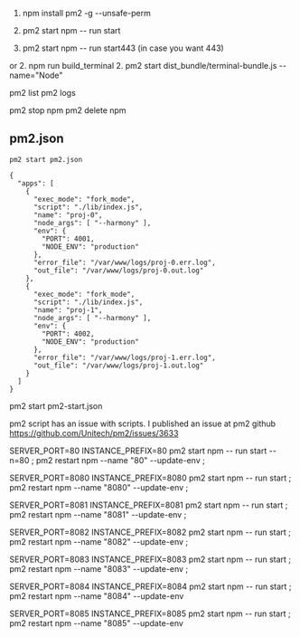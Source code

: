 1. npm install pm2 -g --unsafe-perm


2. pm2 start npm -- run start 
2. pm2 start npm -- run start443 (in case you want 443)

or
2. npm run build_terminal
2. pm2 start dist_bundle/terminal-bundle.js --name="Node"

pm2 list
pm2 logs

pm2 stop npm
pm2 delete npm


## pm2.json

```
pm2 start pm2.json

{
  "apps": [
    {
      "exec_mode": "fork_mode",
      "script": "./lib/index.js",
      "name": "proj-0",
      "node_args": [ "--harmony" ],
      "env": {
        "PORT": 4001,
        "NODE_ENV": "production"
      },
      "error_file": "/var/www/logs/proj-0.err.log",
      "out_file": "/var/www/logs/proj-0.out.log"
    },
    {
      "exec_mode": "fork_mode",
      "script": "./lib/index.js",
      "name": "proj-1",
      "node_args": [ "--harmony" ],
      "env": {
        "PORT": 4002,
        "NODE_ENV": "production"
      },
      "error_file": "/var/www/logs/proj-1.err.log",
      "out_file": "/var/www/logs/proj-1.out.log"
    }
  ]
}
```


pm2 start pm2-start.json

pm2 script has an issue with scripts. I published an issue at pm2 github https://github.com/Unitech/pm2/issues/3633


SERVER_PORT=80 INSTANCE_PREFIX=80 pm2 start  npm -- run start -- n=80 ;
pm2 restart npm --name "80" --update-env ;

SERVER_PORT=8080 INSTANCE_PREFIX=8080 pm2 start npm -- run start ;
pm2 restart npm --name "8080" --update-env ;

SERVER_PORT=8081 INSTANCE_PREFIX=8081 pm2 start npm -- run start ;
pm2 restart npm --name "8081" --update-env ;

SERVER_PORT=8082 INSTANCE_PREFIX=8082 pm2 start npm -- run start ;
pm2 restart npm --name "8082" --update-env ;

SERVER_PORT=8083 INSTANCE_PREFIX=8083 pm2 start npm -- run start ;
pm2 restart npm --name "8083" --update-env ;

SERVER_PORT=8084 INSTANCE_PREFIX=8084 pm2 start npm -- run start ;
pm2 restart npm --name "8084" --update-env  

SERVER_PORT=8085 INSTANCE_PREFIX=8085 pm2 start npm -- run start ;
pm2 restart npm --name "8085" --update-env